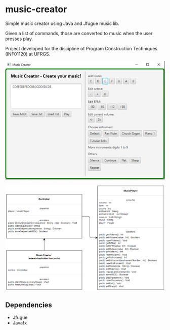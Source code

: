 # music-creator

Simple music creator using Java and Jfugue music lib.

Given a list of commands, those are converted to music when the user presses play.

Project developed for the discipline of Program Construction Techniques (INF01120) at UFRGS.

![Interface](interface.png "Interface")

![UML](uml.png "UML")

## Dependencies

- Jfugue
- Javafx
